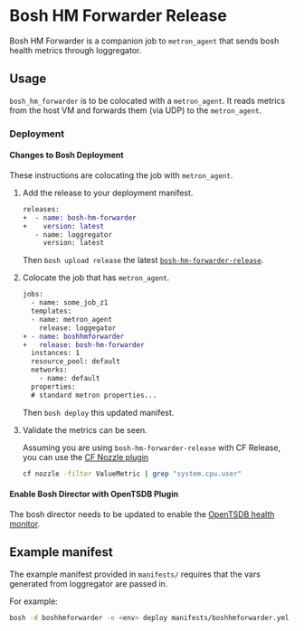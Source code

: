 # Bosh HM Forwarder Release

Bosh HM Forwarder is a companion job to `metron_agent` that sends bosh health
metrics through loggregator.

## Usage

`bosh_hm_forwarder` is to be colocated with a `metron_agent`. It reads metrics
from the host VM and forwards them (via UDP) to the `metron_agent`.

### Deployment

#### Changes to Bosh Deployment

These instructions are colocating the job with `metron_agent`.

1. Add the release to your deployment manifest.

   ```diff
   releases:
   +  - name: bosh-hm-forwarder
   +    version: latest
      - name: loggregator
        version: latest
   ```

   Then `bosh upload release` the latest [`bosh-hm-forwarder-release`](http://bosh.io/releases/github.com/cloudfoundry/bosh-hm-fowarder-release?all=1).

1. Colocate the job that has `metron_agent`.

    ```diff
    jobs:
      - name: some_job_z1
      templates:
      - name: metron_agent
        release: loggegator
    + - name: boshhmforwarder
    +   release: bosh-hm-forwarder
      instances: 1
      resource_pool: default
      networks:
        - name: default
      properties:
      # standard metron properties...
    ```

   Then `bosh deploy` this updated manifest.

1. Validate the metrics can be seen.

   Assuming you are using `bosh-hm-forwarder-release` with CF Release, you can use the
   [CF Nozzle plugin](https://github.com/cloudfoundry/firehose-plugin)

   ```bash
   cf nozzle -filter ValueMetric | grep "system.cpu.user"
   ```

#### Enable Bosh Director with OpenTSDB Plugin

The bosh director needs to be updated to enable the [OpenTSDB health
monitor](https://bosh.io/docs/hm-config.html#tsdb).

## Example manifest

The example manifest provided in `manifests/` requires that the vars generated
from loggregator are passed in.

For example:

```bash
bosh -d boshhmforwarder -e <env> deploy manifests/boshhmforwarder.yml --vars-file ./loggregator-vars.yml
```
